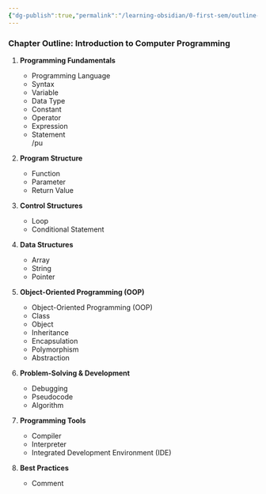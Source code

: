 ```yaml
---
{"dg-publish":true,"permalink":"/learning-obsidian/0-first-sem/outline-introduction-to-computer-programming/","created":"2025-01-28T01:01:05.193+05:30","updated":"2025-01-28T18:45:10.969+05:30"}
---
```


### **Chapter Outline: Introduction to Computer Programming**  
1. **Programming Fundamentals**  
   - Programming Language  
   - Syntax  
   - Variable  
   - Data Type  
   - Constant  
   - Operator  
   - Expression  
   - Statement  
/pu
2. **Program Structure**  
   - Function  
   - Parameter  
   - Return Value  

3. **Control Structures**  
   - Loop  
   - Conditional Statement  

4. **Data Structures**  
   - Array  
   - String  
   - Pointer  

5. **Object-Oriented Programming (OOP)**  
   - Object-Oriented Programming (OOP)  
   - Class  
   - Object  
   - Inheritance  
   - Encapsulation  
   - Polymorphism  
   - Abstraction  

6. **Problem-Solving & Development**  
   - Debugging  
   - Pseudocode  
   - Algorithm  

7. **Programming Tools**  
   - Compiler  
   - Interpreter  
   - Integrated Development Environment (IDE)  

8. **Best Practices**  
   - Comment  
